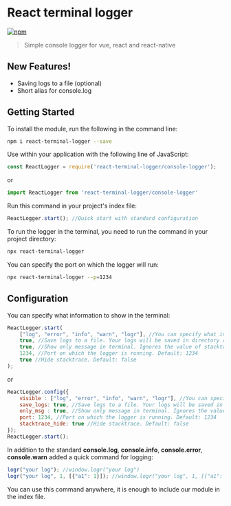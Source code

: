 # React terminal logger
[![npm](https://img.shields.io/npm/v/github-buttons)](https://www.npmjs.com/package/react-terminal-logger)
> Simple console logger for vue, react and react-native

## New Features!
 - Saving logs to a file (optional)
 - Short alias for console.log
 
## Getting Started
To install the module, run the following in the command line:
```bash
npm i react-terminal-logger --save
```
Use within your application with the following line of JavaScript:
```js
const ReactLogger = require('react-terminal-logger/console-logger');
```
or
```js
import ReactLogger from 'react-terminal-logger/console-logger'
```
Run this command in your project's index file:
```js
ReactLogger.start(); //Quick start with standard configuration
```
To run the logger in the terminal, you need to run the command in your project directory:
```bash
npx react-terminal-logger
```
You can specify the port on which the logger will run:
```bash
npx react-terminal-logger --p=1234
```
## Configuration
You can specify what information to show in the terminal:
```js
ReactLogger.start(
    ["log", "error", "info", "warn", "logr"], //You can specify what information to show in the terminal
    true, //Save logs to a file. Your logs will be saved in directory react-logger-logs. Default: false
    true, //Show only message in terminal. Ignores the value of stacktrace_hide. Default: false
    1234, //Port on which the logger is running. Default: 1234
    true //Hide stacktrace. Default: false
);
```
or 
```js
ReactLogger.config({
    visible : ["log", "error", "info", "warn", "logr"], //You can specify what information to show in the terminal
    save_logs: true, //Save logs to a file. Your logs will be saved in directory react-logger-logs. Default: false
    only_msg : true, //Show only message in terminal. Ignores the value of stacktrace_hide. Default: false
    port: 1234, //Port on which the logger is running. Default: 1234
    stacktrace_hide: true //Hide stacktrace. Default: false
});
ReactLogger.start();
```
In addition to the standard **console.log**, **console.info**, **console.error**, **console.warn** added a quick command for logging:
```js
logr("your log"); //window.logr("your log")
logr("your log", 1, [{"a1": 1}]); //window.logr("your log", 1, [{"a1": 1}])
```
You can use this command anywhere, it is enough to include our module in the index file.
